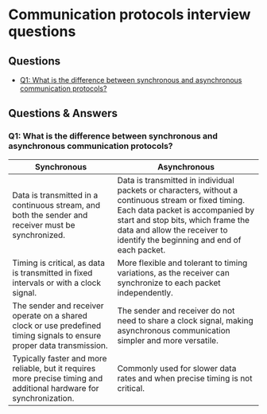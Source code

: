 # Communication protocols interview questions #

## Questions ##
* [Q1: What is the difference between synchronous and asynchronous communication protocols?](https://github.com/Bassel20/Embedded-Systems-Interview-Questions-Answers/blob/main/Communication%20Protocols%20Questions.md#q1-what-is-the-difference-between-synchronous-and-asynchronous-communication-protocols)


## Questions & Answers ##

### Q1: What is the difference between synchronous and asynchronous communication protocols? ###

| Synchronous | Asynchronous|
| ----------- | ----------- |
| Data is transmitted in a continuous stream, and both the sender and receiver must be synchronized.| Data is transmitted in individual packets or characters, without a continuous stream or fixed timing. Each data packet is accompanied by start and stop bits, which frame the data and allow the receiver to identify the beginning and end of each packet.|
| Timing is critical, as data is transmitted in fixed intervals or with a clock signal.| More flexible and tolerant to timing variations, as the receiver can synchronize to each packet independently.|
|The sender and receiver operate on a shared clock or use predefined timing signals to ensure proper data transmission. |The sender and receiver do not need to share a clock signal, making asynchronous communication simpler and more versatile. |
| Typically faster and more reliable, but it requires more precise timing and additional hardware for synchronization. |Commonly used for slower data rates and when precise timing is not critical. |
